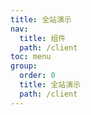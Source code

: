 ```yaml
---
title: 全站演示
nav:
  title: 组件
  path: /client
toc: menu
group:
  order: 0
  title: 全站演示
  path: /client
---
```


<!-- <code src="./demos/demo1.tsx"/> -->



